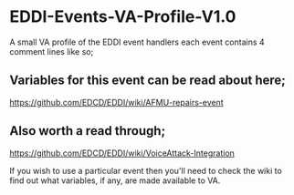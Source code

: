 # EDDI-Events-VA-Profile-V1.0
A small VA profile of the EDDI event handlers each event contains 4 comment lines like so;

## Variables for this event can be read about here;
https://github.com/EDCD/EDDI/wiki/AFMU-repairs-event
## Also worth a read through;
https://github.com/EDCD/EDDI/wiki/VoiceAttack-Integration

If you wish to use a particular event then you'll need to check the wiki to find out what variables, if any, are made available to VA.